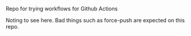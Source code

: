 Repo for trying workflows for Github Actions

Noting to see here. Bad things such as force-push are expected on this repo.

